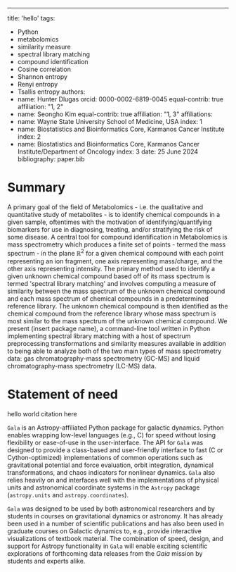 ---
title: 'hello'
tags:
  - Python
  - metabolomics
  - similarity measure
  - spectral library matching
  - compound identification
  - Cosine correlation
  - Shannon entropy
  - Renyi entropy
  - Tsallis entropy
authors:
  - name: Hunter Dlugas
    orcid: 0000-0002-6819-0045
    equal-contrib: true
    affiliation: "1, 2"
  - name: Seongho Kim
    equal-contrib: true 
    affiliation: "1, 3"
affiliations:
 - name: Wayne State University School of Medicine, USA
   index: 1
 - name: Biostatistics and Bioinformatics Core, Karmanos Cancer Institute
   index: 2
 - name: Biostatistics and Bioinformatics Core, Karmanos Cancer Institute/Department of Oncology
   index: 3
date: 25 June 2024
bibliography: paper.bib


# Summary

A primary goal of the field of Metabolomics - i.e. the qualitative and quantitative study of metabolites - is to identify chemical compounds in a given sample, oftentimes with the motivation of identifying/quantifying biomarkers for use in diagnosing, treating, and/or stratifying the risk of some disease. A central tool for compound identification in Metabolomics is mass spectrometry which produces a finite set of points - termed the mass spectrum - in the plane $\mathbb{R}^{2}$ for a given chemical compound with each point representing an ion fragment, one axis representing mass/charge, and the other axis representing intensity. The primary method used to identify a given unknown chemical compound based off of its mass spectrum is termed 'spectral library matching' and involves computing a measure of similarity between the mass spectrum of the unknown chemical compound and each mass spectrum of chemical compounds in a predetermined reference library. The unknown chemical compound is then identified as the chemical compound from the reference library whose mass spectrum is most similar to the mass spectrum of the unknown chemical compound. We present (insert package name), a command-line tool written in Python implementing spectral library matching with a host of spectrum preprocessing transformations and similarity measures available in addition to being able to analyze both of the two main types of mass spectrometry data: gas chromatography-mass spectrometry (GC-MS) and liquid chromatography-mass spectrometry (LC-MS) data.


# Statement of need

hello world citation here 

`Gala` is an Astropy-affiliated Python package for galactic dynamics. Python
enables wrapping low-level languages (e.g., C) for speed without losing
flexibility or ease-of-use in the user-interface. The API for `Gala` was
designed to provide a class-based and user-friendly interface to fast (C or
Cython-optimized) implementations of common operations such as gravitational
potential and force evaluation, orbit integration, dynamical transformations,
and chaos indicators for nonlinear dynamics. `Gala` also relies heavily on and
interfaces well with the implementations of physical units and astronomical
coordinate systems in the `Astropy` package (`astropy.units` and
`astropy.coordinates`).

`Gala` was designed to be used by both astronomical researchers and by
students in courses on gravitational dynamics or astronomy. It has already been
used in a number of scientific publications and has also been
used in graduate courses on Galactic dynamics to, e.g., provide interactive
visualizations of textbook material. The combination of speed,
design, and support for Astropy functionality in `Gala` will enable exciting
scientific explorations of forthcoming data releases from the *Gaia* mission by students and experts alike.


<!--
# Spectrum Preprocessing Transformations
Functionality implementing the following spectrum preprocessing transformations is offered in (insert package name):

* Weight Factor Transformation: Given a pair of user-defined weight factor parameters $(\text{a,b})$ and spectrum $I$ with mass/charge values $(m_{1},m_{2},...,m_{n})\in\mathbb{R}^{n}$ and intensities $(x_{1},x_{2},...,x_{n})\in\mathbb{R}^{n}$, the transformed spectrum $I^{\star}$ has the same mass/charge values as $I$ and has intensities given by $I^{\star}:=(m_{1}^{\text{a}}\cdot x_{1}^{\text{b}},m_{2}^{\text{a}}\cdot x_{2}^{\text{b}},...,m_{n}^{\text{a}}\cdot x_{n}^{\text{b}}$.

* Low-Entropy Transformation: Given a user-defined low-entropy threshold parameter $T$ and spectrum $I$ with intensities $(x_{1},x_{2},...,x_{n})\in\mathbb{R}^{n}$, then the transformed spectrum intensities $I^{\star}=(x_{1}^{\star},x_{2}^{\star},...,x_{n}^{\star})$ are such that, for all $i\in\{1,2,...,n\}$, $x_{i}^{\star}=x_{i}$ if $H_{Shannon}\geq T$ and $x_{i}^{\star}=x_{i}^{\frac{1+H_{Shannon}(I)}{1+T}}$ if $H_{Shannon}\textless T$.

* Cleaning: Given a user-defined window-size parameter $w_{centroiding}$, a user-defined noise removal parameter $r$, and a spectrum $I$ with mass/charge values $(m_{1},m_{2},...,m_{n})\in\mathbb{R}^{n}$ and intensities $(x_{1},x_{2},...,x_{n})\in\mathbb{R}^{n}$, the transformed spectrum $I^{\star}$ merges adjacent points $(m_{i},x_{i}),(m_{i+1},x_{i+1})$, $i\in\{1,2,...,n-1\}$ if $|m_{i}-m_{i+1}|\textless w_{centroiding}$ into the point $(\frac{m_{i}\cdot x_{i}+m_{i+1}\cdot x_{i+1}}{x_{i}+x_{i+1}},x_{i}+x_{i+1})$. This centroiding procedure generalizes to more than two points whose mass/charge values are within distance $w_{centroiding}$ of each other. If we denote the intensities of $I^{\star}$ as $(y_{1},y_{2},...,y_{m}), noise removal then removes points from $I^{\star}$ with $y_{j}\textless \text{max}(\{y_{1},y_{2},...,y_{m}\})$ for all $j\in\{1,2,...,m\}$.

* Matching (only for LCMS data): Given a user-defined window-size parameter $w_{matching}$ and two spectra $I$, $J$ with mass/charge ratios $(a_{1},a_{2},...,a_{n}), (b_{1},b_{2},...,b_{m})$ and intensities $(x_{1},x_{2},...,x_{n}), (y_{1},y_{2},...,y_{m}$, respectively, of which we would like to measure the similarity between, the matching procedure outputs two spectra $I^{\star},J^{\star}$ containing the same number of points with $I^{\star}$ and $J^{\star}$ having identical mass/charge ratios and transformed intensities. Specifically,for a given point $(a_{i},x_{i})$ of $I$, if there are no points $(b_{j},y_{j})$ in $J$ with $|a_{i}-b_{j}|\textless w_{matching}$, then the point $(a_{i},x_{i})$ remains in $I^{\star}$ and the point $(a_{i},0)$ is included in $J^{\star}$. If there is at least one point $(b_{j},y_{j})$ with $|a_{i}-b_{j}|\textless w_{matching}$, then the point $(a_{i},x_{i})$ remains in $I^{\star}$ and the point $(a_{i},\sum_{j}b_{j})$ is included in $J^{\star}$. This procedure is applied when transposing the roles of $I$ and $J$ as well.

* Normalization: Prior to computing entropy - regardless of whether in the context of performing the low-entropy transformation or computing similarity score - the intensities of each spectrum must be normalized to sum to 1 in order to represent a probability distribution. To normalize a given spectrum $I$ with intensities $(x_{1},x_{2},...,x_{n})$ into spectrum $I^{\star}$ with intensities $(x_{1}^{\star},x_{2}^{\star},...,x_{n}^{\star})$ such that $\sum_{i=1}^{n}x_{i}^{\star}=1$, two methods are offered:

  ** Standard: $x_{i}^{\star}=\frac{x_{i}}{\sum_{i=1}^{n}x_{i}}$
  
  ** Softmax: $x_{i}^{\star}=\frac{e^{x_{i}}}{\sum_{i=1}^{n}e^{x_{i}}}$ where $e\approx 2.72$ is Euler's constant.


# Similarity Measures
Given a pair of processed spectra intensities $I=(a_{1},a_{2},...,a_{n}), J=(b_{1},b_{2},...,b_{n})\in\mathbb{R}^{n}$, with $0\leq a_{i},b_{i}\leq 1$ for all $i\in\{1,2,...,n\}$ and $\sum_{i=1}^{n}a_{i}=\sum_{i=1}^{n}b_{i}=1$, (insert package name) provides functionality for computing the following similarity measures:

* Cosine Similarity Measure:
\begin{equation*}
    S_{Cosine}(I,J)= \frac{I\circ J}{|I|_{2}\cdot |J|_{2}}
\end{equation*}
where multiplication in the numerator refers to the dot product $I\circ J=a_{1}b_{1}+a_{2}b_{2}+...+a_{n}b_{n}$ of $I$ and $J$ and multiplication in the denominator refers to multiplication of the $L^{2}$-norm of $I$ and $J$, $|I|_{2}=\sqrt{a_{1}^{2}+a_{2}^{2}+...+a_{n}^{2}}, |J|_{2}=\sqrt{b_{1}^{2}+b_{2}^{2}+...+b_{n}^{2}}$.

* Shannon Entropy Similarity Measure:
\begin{gather*}
    S_{Shannon}(I,J) = 1-\frac{2\cdot H_{Shannon}\left(\frac{I+J}{2}\right) - H_{Shannon}(I)-H_{Shannon}(J)}{ln(4)},\\
    H_{Shannon}(I)=-\sum_{i=1}^{n}p_{i}\cdot ln(p_{i})
\end{gather*}

* Tsallis Entropy Similarity Measure:
\begin{gather*}\label{eq:tsallis}
    S_{Tsallis}(I_{q},I_{l},q)=1-\frac{2\times H_{Tsallis}(I_{Q}/2+I_{L}/2,q)-H_{Tsallis}(I_{Q},q)-H_{Tsallis}(I_{L},q)}{N_{Tsallis}},\\
    N_{Tsallis}:==\frac{\sum_{i=1}^{n}\left(2\left(\frac{a_{i}}{2}\right)^{q}+2\left(\frac{b_{i}}{2}\right)^{q}-a_{i}^{q}-b_{i}^{q}\right)}{1-q},\\
    H_{Tsallis}(I,q)=\frac{\left(\sum_{i=1}^{n}p_{i}^{q}\right)-1}{1-q},\\
    q\neq 1, \ q\textgreater 0
\end{gather*}

* R\'enyi Entropy Similarity Measure:
\begin{gather*}\label{eq:renyi}
    S_{R\'enyi}(I_{Q}, I_{L})=1-\frac{2\times H_{R\'enyi}(I_{Q}/2+I_{L}/2,q)-H_{R\'enyi}(I_{Q},q)-H_{R\'enyi}(I_{L},q)}{N_{R\'enyi}},\\
    N_{R\'enyi}:=\left(\frac{1}{1-q}\right)\left(2\times ln\left(\sum_{i}(a_{i}/2)^{q}+\sum_{j}(b_{j}/2)^{q}\right)-ln(\sum_{i}a_{i}^{q})-ln(\sum_{i}b_{i}^{q})\right),\\
    H_{R\'enyi}(I,q)=\frac{1}{1-q}ln(\sum_{i=1}^{n}p_{i}^{q}),\\
    q\neq 1, \ q\textgreater 0
\end{gather*}


You can also use plain \LaTeX for equations
\begin{equation}\label{eq:fourier}
\hat f(\omega) = \int_{-\infty}^{\infty} f(x) e^{i\omega x} dx
\end{equation}
and refer to \autoref{eq:fourier} from text.


# Citations

Citations to entries in paper.bib should be in
[rMarkdown](http://rmarkdown.rstudio.com/authoring_bibliographies_and_citations.html)
format.

If you want to cite a software repository URL (e.g. something on GitHub without a preferred
citation) then you can do it with the example BibTeX entry below for.

For a quick reference, the following citation commands can be used:
- `@author:2001`  ->  "Author et al. (2001)"
- `[@author:2001]` -> "(Author et al., 2001)"
- `[@author1:2001; @author2:2001]` -> "(Author1 et al., 2001; Author2 et al., 2002)"


# Figures

Figures can be included like this:
![Caption for example figure.\label{fig:example}](figure.png)
and referenced from text using \autoref{fig:example}.

Figure sizes can be customized by adding an optional second parameter:
![Caption for example figure.](figure.png){ width=20% }


# Acknowledgements

We acknowledge contributions from Brigitta Sipocz, Syrtis Major, and Semyeong
Oh, and support from Kathryn Johnston during the genesis of this project.


# References
-->


